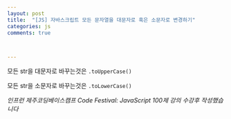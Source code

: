 ```yaml
---
layout: post
title:  "[JS] 자바스크립트 모든 문자열을 대문자로 혹은 소문자로 변경하기"
categories: js
comments: true



---
```


모든 str을 대문자로 바꾸는것은 `.toUpperCase()`

모든 str을 소문자로 바꾸는것은 `.toLowerCase()`

*인프런 제주코딩베이스캠프 Code Festival: JavaScript 100제 강의 수강후 작성했습니다*